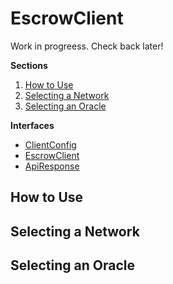 # EscrowClient

Work in progreess. Check back later!

**Sections**

1. [How to Use](#how-to-use)
2. [Selecting a Network](#selecting-a-network)
3. [Selecting an Oracle](#selecting-an-oracle)

**Interfaces**

- [ClientConfig]()
- [EscrowClient]()
- [ApiResponse]()

## How to Use

## Selecting a Network

## Selecting an Oracle


